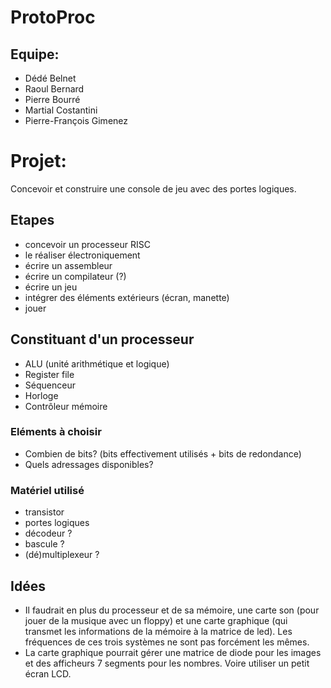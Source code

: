 # ProtoProc #

## Equipe: ##
- Dédé Belnet
- Raoul Bernard
- Pierre Bourré
- Martial Costantini
- Pierre-François Gimenez

# Projet: #
Concevoir et construire une console de jeu avec des portes logiques.

## Etapes ##
- concevoir un processeur RISC
- le réaliser électroniquement
- écrire un assembleur
- écrire un compilateur (?)
- écrire un jeu
- intégrer des éléments extérieurs (écran, manette)
- jouer

## Constituant d'un processeur ##
- ALU (unité arithmétique et logique)
- Register file
- Séquenceur
- Horloge
- Contrôleur mémoire

### Eléments à choisir ###
- Combien de bits? (bits effectivement utilisés + bits de redondance)
- Quels adressages disponibles?

### Matériel utilisé ###
- transistor
- portes logiques
- décodeur ?
- bascule ?
- (dé)multiplexeur ?

## Idées ##
- Il faudrait en plus du processeur et de sa mémoire, une carte son (pour jouer de la musique avec un floppy) et une carte graphique (qui transmet les informations de la mémoire à la matrice de led). Les fréquences de ces trois systèmes ne sont pas forcément les mêmes.
- La carte graphique pourrait gérer une matrice de diode pour les images et des afficheurs 7 segments pour les nombres. Voire utiliser un petit écran LCD.